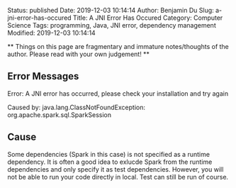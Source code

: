 Status: published
Date: 2019-12-03 10:14:14
Author: Benjamin Du
Slug: a-jni-error-has-occured
Title: A JNI Error Has Occured
Category: Computer Science
Tags: programming, Java, JNI error, dependency management
Modified: 2019-12-03 10:14:14

**
Things on this page are fragmentary and immature notes/thoughts of the author.
Please read with your own judgement!
**

## Error Messages

Error: A JNI error has occurred, please check your installation and try again 

Caused by: java.lang.ClassNotFoundException: org.apache.spark.sql.SparkSession


## Cause

Some dependencies (Spark in this case) is not specified as a runtime dependency.
It is often a good idea to exlucde Spark from the runtime dependencies
and only specify it as test dependencies.
However, 
you will not be able to run your code directly in local.
Test can still be run of course.
